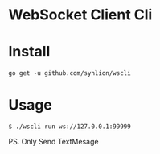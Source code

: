 # WebSocket Client Cli 

# Install

`go get -u github.com/syhlion/wscli`

# Usage

```
$ ./wscli run ws://127.0.0.1:99999
```

PS. Only Send TextMesage
